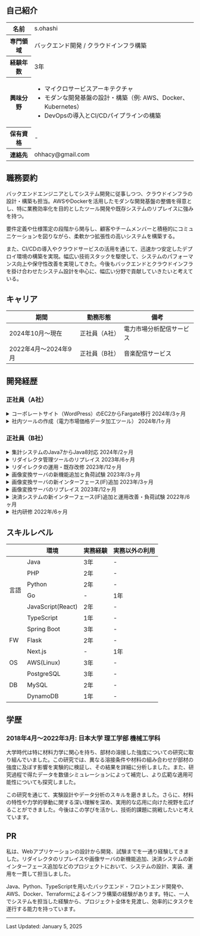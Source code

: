 ## 自己紹介

<table>
  <tr>
    <th>名前</th>
    <td>s.ohashi</td>
  </tr>
  <tr>
    <th>専門領域</th>
    <td>バックエンド開発 / クラウドインフラ構築</td>
  </tr>
  <tr>
    <th>経験年数</th>
    <td>3年</td>
  </tr>
  <tr>
    <th>興味分野</th>
    <td>
      <ul>
        <li>マイクロサービスアーキテクチャ</li>
        <li>モダンな開発基盤の設計・構築（例: AWS、Docker、Kubernetes）</li>
        <li>DevOpsの導入とCI/CDパイプラインの構築</li>
      </ul>
    </td>
  </tr>
  <tr>
    <th>保有資格</th>
    <td>-</td>
  </tr>
  <tr>
    <th>連絡先</th>
    <td>ohhacy@gmail.com</td>
  </tr>
</table>

## 職務要約

バックエンドエンジニアとしてシステム開発に従事しつつ、クラウドインフラの設計・構築も担当。AWSやDockerを活用したモダンな開発基盤の整備を得意とし、特に業務効率化を目的としたツール開発や既存システムのリプレイスに強みを持つ。

要件定義や仕様策定の段階から関与し、顧客やチームメンバーと積極的にコミュニケーションを図りながら、柔軟かつ拡張性の高いシステムを構築する。

また、CI/CDの導入やクラウドサービスの活用を通じて、迅速かつ安定したデプロイ環境の構築を実現。幅広い技術スタックを駆使して、システムのパフォーマンス向上や保守性改善を実現してきた。今後もバックエンドとクラウドインフラを掛け合わせたシステム設計を中心に、幅広い分野で貢献していきたいと考えている。

## キャリア

<table>
  <thead>
    <tr>
      <th>期間</th>
      <th>勤務形態</th>
      <th>備考</th>
    </tr>
  </thead>
  <tbody>
    <tr>
      <td>2024年10月〜現在</td>
      <td>正社員（A社）</td>
      <td>電力市場分析配信サービス</td>
    </tr>
    <tr>
      <td>2022年4月〜2024年9月</td>
      <td>正社員（B社）</td>
      <td>音楽配信サービス</td>
    </tr>
  </tbody>
</table>

## 開発経歴

### 正社員（A社）

<details>
  <summary>
    コーポレートサイト（WordPress）のEC2からFargate移行
    <span>2024年/3ヶ月</span>
  </summary>
  <div>
    <ul>
      <li><strong>カテゴリ:</strong> <span>webサービス</span> <span>自社</span></li>
      <li><strong>担当工程:</strong> <span>要件定義</span> <span>設計</span> <span>コーディング</span> <span>テスト</span> <span>運用/保守</span></li>
      <li><strong>職種・役割:</strong> <span>バックエンド</span> <span>フロントエンド</span> <span>インフラ</span></li>
      <li><strong>使用技術:</strong> <span>AWS</span> <span>CI/CD</span> <span>Docker</span> <span>Git</span> <span>PHP</span> <span>WordPress</span></li>
  </div>
  <div class="markdown-content">
    ## プロジェクト概要

    コーポレートサイト（WordPress）のEC2からFargate移行

    ### チーム情報

    チーム人数：1名

    ## 開発・実装内容

    ### 【概要】

    AWS EC2上で運用されていたWordPressサイトをFargateに移行。<br/>インフラ設計から実装、コンテナ化、CI/CD構築、メディア管理の改善までを一貫して対応。

    ### 【内容】

    - **メディア管理の改善**
      - メディアファイルの差分がGitに多く含まれており、運用負荷が高かったため、S3へ永続化。
      - Amazon CloudFrontを使用してメディア配信を最適化。
    - **CI/CDパイプラインの構築**
      - AWS CodePipelineとCodeBuildを使用して、Fargateへの自動デプロイを実現。
      - 各環境（開発・本番）でのスムーズなデプロイを可能に。
    - **WordPressプラグインとコアの管理の効率化**
      - Composerを導入し、プラグインやWordPressコアのバージョン管理を自動化。
      - 商用プラグインも含めた構成を再設計し、Git管理は必要最小限に削減。
    - **Dockerコンテナ化**
      - WordPressの公式イメージをベースにDockerfileを設計。PHPモジュールの追加やBedrockディレクトリ構成の適用。
      - ローカル環境の再現性を確保しつつ、ECS上でのパフォーマンスを最適化。

    ### 【課題・問題点】

    - **Git運用の課題**
      - Git管理されていたファイルが膨大で、差分の確認や運用が困難な状態に。必要なリソースを最小限に絞り、運用負荷を削減。
    - **メディアファイルの永続化**
      - 既存環境ではインスタンス内に保存されており、デプロイ時にデータが失われるリスクがあった。S3の導入で解決。
    - **プラグインの依存性管理**
      - プラグインのインストールや更新が手動で行われており、管理が煩雑だった。Composerの導入により自動化を実現。

    ### 【工夫・思考プロセス】

    - **運用負荷を最小限に抑える設計**
      - 永続化や管理方法の見直しにより、デプロイのスムーズさと保守性を向上。
    - **環境間の一貫性の確保**
      - DockerとBedrockを活用して、本番環境と開発環境を可能な限り同期。
      - ECSタスク定義の変数で環境設定を統一。
    - **メディア管理の改善とパフォーマンス向上**
      - S3とCloudFrontを組み合わせ、運用コスト削減と配信速度向上を同時に実現。

    ### 【成果】

    - Fargate移行により、インフラ運用の負担が軽減し、スケーラビリティが向上。
    - S3永続化により、メディアファイル管理の効率化を達成。
    - CI/CDパイプラインにより、デプロイ時間を大幅に短縮し、エラーリスクを軽減。
    - Composer導入により、プラグイン管理が効率化され、バージョン管理の正確性を向上。

    ## 使用技術（まとめ）

    - **プログラミング言語**: PHP, ShellScript
    - **フレームワーク**: Bedrock
    - **インフラ**: AWS（Fargate, S3, CloudFront, RDS）
    - **コンテナ**: Docker, Docker Compose
    - **CI/CD**: AWS CodePipeline, CodeBuild
    - **バージョン管理**: Git, CodeCommit
    - **その他ツール**: Composer
  </div>
</details>

<details>
  <summary>
    社内ツールの作成（電力市場価格データ加工ツール）
    <span>2024年/1ヶ月</span>
  </summary>
  <div>
    <ul>
      <li><strong>カテゴリ:</strong> <span>自社</span></li>
      <li><strong>担当工程:</strong> <span>設計</span> <span>コーディング</span> <span>テスト</span></li>
      <li><strong>職種・役割:</strong> <span>バックエンド</span></li>
      <li><strong>使用技術:</strong> <span>AWS</span> <span>Docker</span> <span>Git</span> <span>Python</span></li>
  </div>
  <div class="markdown-content">
    ## プロジェクト概要

    社内ツールの作成（電力市場価格データ加工ツール）

    ## チーム情報

    チーム人数：1名

    ## 開発・実装内容

    ### 【概要】

    電力市場価格に関するデータを加工・集計し、グラフ作成に適したデータ形式に変換するツールを試験的に作成。<br/>オペレーション部門がこれまで手動で対応していた複雑な作業を効率化し、将来的な顧客提供を視野に入れたプロトタイプとして開発。

    ### 【内容】

    - **データ加工・集計処理の実装**
      - 複数のCSVやExcelファイルを入力として受け取り、統合・加工し、電力市場価格やフォワードカーブの分析用データを生成。
      - 出力データはそのままグラフ化やレポート作成に使用可能な形式で設計。
    - **Pythonを使用したツール開発**
      - 処理の再現性と環境依存性を排除するため、PythonとDockerを活用して設計。
      - 社内利用ではDockerイメージを提供し、業務効率を向上。将来的にはexe化やAWS配信などの選択肢を検討。
    - **業務効率向上を重視した設計**
      - 手動で行われていた複雑なデータ処理を自動化し、人的ミスを排除。
      - 操作フローやエラー表示を工夫し、ユーザーが直感的に操作可能な仕様を実現。
    - **ヒアリングを重視した仕様策定**
      - オペレーション部門との詳細なヒアリングを繰り返し、実際の業務フローに即した仕様を策定。
      - 利用者視点での課題を共有し、使いやすさと効率性を両立させる機能を実装。

    ### 【課題・問題点】

    - **仕様の不確定性**
      - 初期段階では要件が曖昧で、利用者の業務フローやニーズを正確に把握するためのヒアリングが必要だった。
    - **既存業務の非効率性**
      - データ処理が完全に手動で行われており、ミスや作業時間の増大が常態化していた。これをツールで置き換える必要があった。
    - **データフォーマットの多様性**
      - 入力データの形式が多岐にわたり、ツールの柔軟性を確保する必要があった。

    ### 【工夫・思考プロセス】

    - **将来の拡張性を意識した設計**
      - 社内ツールとしての利用を前提にしながら、顧客提供を視野に入れた柔軟な設計を採用。
      - 実装の段階で、追加機能や異なる運用フローへの適応を想定。
    - **ヒアリングと改善のサイクル**
      - 定期的にオペレーション担当者からフィードバックを得て、仕様やUIをブラッシュアップ。
      - ユーザー視点を取り入れることで、業務効率向上に直結する機能を優先的に開発。
    - **作業効率を最大化する機能提案**
      - データ処理の自動化だけでなく、エラーメッセージの明確化や操作性向上の提案を実施。

    ### 【成果】

    - 業務の大幅な効率化を実現し、これまで手動で処理していた作業を自動化。ミスの削減と作業時間の短縮を達成。
    - 試験導入ながら、オペレーション部門から高い評価を得て、今後の本格的な導入・展開の基盤を構築。
    - 顧客提供を視野に入れた設計により、さらなる改良や追加機能の実装が容易な状態を確保。
    - ツールの改善により、業務フローそのものの見直しが促進され、運用の質が向上。

    ## 【今後の展開】

    - 顧客向け提供に向けたツールの改善（UI強化、運用環境の選択肢拡大）。
    - AWSを活用したクラウド型ツールとしての配信や、スタンドアロン実行可能なexe化の検討。
    - データ可視化やグラフ生成機能の統合によるさらなる付加価値の提供。

    ## 使用技術（まとめ）

    - **プログラミング言語**: Python
    - **データ処理**: pandas, openpyxl
    - **コンテナ**: Docker
    - **バージョン管理**: Git
    - **その他ツール**: AWS CLI（検討段階で活用）
  </div>
</details>

### 正社員（B社）

<details>
  <summary>
    集計システムのJava7からJava8対応
    <span>2024年/2ヶ月</span>
  </summary>
  <div>
    <ul>
      <li><strong>カテゴリ:</strong> <span>webサービス</span> <span>自社</span></li>
      <li><strong>担当工程:</strong> <span>設計</span> <span>コーディング</span> <span>テスト</span></li>
      <li><strong>職種・役割:</strong> <span>バックエンド</span> <span>インフラ</span></li>
      <li><strong>使用技術:</strong> <span>AWS</span> <span>API</span> <span>SQL</span> <span>Git</span> <span>Java</span> <span>Spring Boot</span> <span>JUnit</span></li>
  </div>
  <div class="markdown-content">
    ## プロジェクト概要

    集計システムのJava7からJava8対応

    ## チーム情報

    チーム人数：1名

    ## 開発・実装内容

    ### 【概要】

    Java7で動作していた既存の集計システムをJava8に移行。<br/>Spring BootやAuroraのバージョンアップも併せて対応し、システム全体のモダナイズを図った。

    ### 【内容】

    - **Javaのバージョンアップ**
      - Java7からJava8への移行に対応。
      - Java8以降のモダンな記述方法（ラムダ式やStream APIなど）を導入。
      - 将来的にJava17へ移行するための準備として、ドキュメントを充実化。
    - **テスト基盤のアップデート**
      - JUnit4からJUnit5への移行を実施し、モダンなテストフレームワークに対応。
      - テストコードをリファクタリングし、可読性と保守性を向上。
    - **ローカル開発環境の改善**
      - 既存のWindows向け構築手順をMac環境に対応させるようにドキュメントを更新。
      - 古いJava7環境のサポートが切れているため、業務委託者の作業効率を改善。
    - **関連システムのバージョンアップ**
      - Spring BootやAuroraのバージョンを最新安定版にアップデート。
      - Redshiftのクエリ最適化や互換性テストを実施し、集計処理のパフォーマンスを維持。

    ### 【課題・問題点】

    - **バージョン互換性の課題**
      - Java8移行時に発生したライブラリの非互換問題を解消。<br/>特にSpringBootやAuroraとの互換性調整が大きな課題だった。
    - **古い環境の運用負荷**
      - 業務委託者が使用していたWindows環境と、開発チームで使用するMac環境での設定が異なり、ドキュメントの再整備が必要だった。
    - **テスト基盤の移行**
      - JUnit4からJUnit5への移行に伴い、アノテーションやテスト設定の大幅な変更が必要だった。

    ### 【工夫・思考プロセス】

    - **継続性を重視したドキュメント整備**
      - 将来的なJava17移行を見据え、詳細な手順書や考慮点を記載。
      - 作業の引き継ぎをスムーズにするため、ドキュメントを可能な限り具体化。
    - **ローカル環境の多様性を考慮**
      - Windows/Mac両環境での再現性を確保し、チーム全体での作業効率を向上。
    - **パフォーマンスと安定性の両立**
      - RedshiftやAuroraのバージョンアップに際して、既存クエリや設定が最適に動作するように細心の注意を払って対応。

    ### 【成果】

    - Java8移行により、開発効率とシステム保守性が向上。
    - ドキュメントの整備により、後続作業（Java17移行）がスムーズに行える基盤を構築。
    - JUnit5への移行により、テストの拡張性と記述の簡潔化を実現。
    - ローカル環境の多様性に対応することで、チームメンバー間の環境差を解消。

    ## 使用技術（まとめ）

    - **プログラミング言語**: Java, SQL
    - **フレームワーク**: Spring Boot
    - **データベース**: Aurora, Redshift
    - **テストフレームワーク**: JUnit 4 → JUnit 5
    - **バージョン管理**: Git
    - **その他ツール**: IntelliJ IDEA, AWS CLI
  </div>
</details>

<details>
  <summary>
    リダイレクタ管理ツールのリプレイス
    <span>2023年/6ヶ月</span>
  </summary>
  <div>
    <ul>
      <li><strong>カテゴリ:</strong> <span>webサービス</span> <span>自社</span></li>
      <li><strong>担当工程:</strong> <span>設計</span> <span>コーディング</span> <span>テスト</span> <span>運用/保守</span></li>
      <li><strong>職種・役割:</strong> <span>バックエンド</span> <span>フロントエンド</span> <span>インフラ</span></li>
      <li><strong>使用技術:</strong> <span>Python</span> <span>Flask</span> <span>TypeScript</span> <span>React</span> <span>AWS</span> <span>Docker</span> <span>GitHub</span> <span>GitHub Actions</span> <span>Datadog</span> <span>CI/CD</span> <span>API</span> <span>PostgreSQL</span></li>
  </div>
  <div class="markdown-content">
    ## プロジェクト概要

    リダイレクタ管理ツールのリプレイス

    ## チーム情報

    チーム人数：2名<br/>※ 上長がコードレビューを担当

    ## 開発・実装内容

    ### 【概要】

    PerlとPHPでフルスクラッチ実装された既存システムをPython（Flask）とReact（TypeScript）にリプレイス。<br/>システムの設計から実装、インフラ構築、CI/CDパイプラインの構築、アプリケーションの監視までを一貫して行った。

    ### 【内容】

    サービス品質向上のため、バックエンドとフロントエンドの全面的なリプレイスを行い、インフラも刷新。<br/>API仕様書の作成、クラス設計、ログ設計、例外設計、AWS構成の設計を実施し、CI/CDパイプラインと監視システムを構築。

    ### 【課題・問題点】

    既存システムは保守性が低く、新機能追加やバグ修正が困難だった。<br/>また、監視機能が不十分で、サービス障害発生時の対応が遅れる可能性があった。不要な機能も多く含まれていた。

    ### 【使用した技術】

    - **設計**
      - **API仕様書**: OpenAPIを使用して詳細なAPI仕様書を作成。
      - **クラス設計**: 再利用性と保守性を高めるためのクラス設計を実施。
      - **ログ設計**: 問題発生時の迅速な対応を可能にするための詳細なログ設計を行う。
      - **例外設計**: 予期しないエラー発生時の安定性を確保するための例外処理設計を実施。
      - **AWS構成の設計**: 可用性とスケーラビリティを考慮したAWSインフラの設計を行う。
    - **開発**
      - **バックエンド**: Python（Flask）を用いて構築。
      - **フロントエンド**: React（TypeScript）を用いて実装。
    - **インフラ**: Dockerを用いて環境構築を行い、AWSでインフラを構築。
    - **CI/CD**: GitHub Actionsを使用してCI/CDパイプラインを構築。
    - **監視**: MackerelとDatadogを利用して、アプリケーションとインフラの監視を実装。

    ### 【成果】

    - システム保守の効率化と品質向上を達成。
    - 自動化されたデプロイによりリリースサイクルを短縮。
    - 不要な機能を削減し、システムのシンプル化と効率化を実現。
    - リアルタイムの監視体制により、将来の障害発生時の対応時間を大幅に短縮できる見込み。

    ## 使用技術（まとめ）

    - **プログラミング言語**: Python, TypeScript
    - **フレームワーク**: Flask, React
    - **データベース**: PostgreSQL
    - **インフラ**: AWS
    - **コンテナ**: Docker
    - **CI/CD**: GitHub Actions
    - **バージョン管理**: Git, GitHub
    - **監視ツール**: Mackerel, Datadog
    - **その他ツール**: Twilio
  </div>
</details>

<details>
  <summary>
    リダイレクタの運用・既存改修
    <span>2023年/12ヶ月</span>
  </summary>
  <div>
    <ul>
      <li><strong>カテゴリ:</strong> <span>webサービス</span> <span>自社</span></li>
      <li><strong>担当工程:</strong> <span>設計</span> <span>コーディング</span> <span>テスト</span> <span>運用/保守</span></li>
      <li><strong>職種・役割:</strong> <span>バックエンド</span> <span>フロントエンド</span> <span>インフラ</span></li>
      <li><strong>使用技術:</strong> <span>PHP</span> <span>Perl</span> <span>AWS</span> <span>Apache</span> <span>GitHub</span> <span>PostgreSQL</span></li>
  </div>
  <div class="markdown-content">
    ## プロジェクト概要

    リダイレクタの運用・既存改修

    ## チーム情報

    チーム人数：1名

    ## 開発・実装内容A

    ### 【概要】

    廃止予定だったレガシーシステムの継続運用と既存改修を担当。<br/>管理画面の不具合改修、システム設計図の記述、インフラやミドルウェアの改修を行った。

    ### 【内容】

    システムの安定運用と機能改善を目的とし、管理画面の不具合修正とAWSの不要リソース削除を行った。<br/>また、draw.ioの導入によりドキュメント管理を効率化。

    ### 【課題・問題点】

    - 既存の引き継ぎ資料がなく、システムの全貌が把握できなかった。
    - 廃止予定だったため、保守性が低い状態で運用されていた。
    - 検証環境が動作していない問題があった。

    ### 【使用した技術】

    - **システム設計図の記述**: ER図、シーケンス図、画面遷移図、インフラ構成図を作成し、システム全体の把握を実施。
    - **管理画面の不具合改修**: PerlとPHPを使用してバグを修正。
    - **インフラの改修**: 不要なリソースの削除とApacheの設定変更を行い、検証環境を復旧。
    - **ドキュメント管理**: draw.ioを導入し、ドキュメント管理の効率化を実現。

    ### 【成果】

    - システムの全体像を把握し、安定運用が可能となった。
    - 管理画面の不具合を修正し、ユーザー体験を向上。
    - 不要リソースの削減により、運用コストを削減。
    - draw.ioの導入により、ドキュメント管理のコストを低減。

    ## 開発・実装内容B

    ### 【概要】

    DBのアップグレード対応やミドルウェア（Apache）の設定変更などの運用業務を実施。

    ### 【内容】

    サービスの継続運用のため、PostgreSQLのアップグレードやApacheの設定変更を行い、システムの安定性とパフォーマンスを向上させた。

    ### 【課題・問題点】

    - システムの継続運用に伴い、DBのバージョンアップが必要だった。
    - Apacheの設定が適切でなく、検証環境が動作していなかった。

    ### 【使用した技術】

    - **DBのアップグレード**: PostgreSQLのバージョンアップを実施し、その手順書を作成。
    - **Apacheの設定変更**: 検証環境が正しく動作するよう、Apacheの設定を見直し、最適化。
    - **インフラ改修**: AWS上でインフラ構成の見直しと改修を実施。

    ### 【成果】

    - PostgreSQLのバージョンアップにより、データベースのパフォーマンスとセキュリティを向上。
    - 検証環境を復旧し、開発およびテストの効率を改善。
    - AWS上のインフラ改修により、システムの安定性を向上。

    ## 使用技術（まとめ）

    - **プログラミング言語**: Perl, PHP
    - **データベース**: PostgreSQL
    - **インフラ**: AWS
    - **ウェブサーバー**: Apache
    - **バージョン管理**: Git, GitHub
    - **監視ツール**: Mackerel, Twilio
    - **ドキュメント管理ツール**: draw.io
  </div>
</details>

<details>
  <summary>
    画像変換サーバの新機能追加と負荷試験
    <span>2023年/3ヶ月</span>
  </summary>
  <div>
    <ul>
      <li><strong>カテゴリ:</strong> <span>webサービス</span> <span>自社</span></li>
      <li><strong>担当工程:</strong> <span>設計</span> <span>コーディング</span> <span>テスト</span> <span>運用/保守</span></li>
      <li><strong>職種・役割:</strong> <span>バックエンド</span> <span>インフラ</span></li>
      <li><strong>使用技術:</strong> <span>Java</span> <span>Spring Boot</span> <span>shell script</span> <span>AWS</span> <span>PostgreSQL</span> <span>Datadog</span> <span>Docker</span> <span>CI/CD</span> <span>E2E</span> <span>GitHub</span> <span>GitHub Actions</span> <span>API</span></li>
  </div>
  <div class="markdown-content">
    ## プロジェクト概要

    画像変換サーバの新機能追加と負荷試験

    ## チーム情報

    チーム人数：3名

    ## 開発・実装内容A

    ### 【概要】

    画像変換サーバに新機能を追加し、WEBP拡張子への対応を行った。詳細設計から実装、テストまでを担当し、システムのパフォーマンス向上を実現。

    ### 【内容】

    画像変換サーバにWEBP形式への変換機能を追加し、SEO対策および画像容量の削減を実現。<br/>API仕様書の修正、クラス図の修正、バックエンドの実装、E2Eテストを実施。

    ### 【課題・問題点】

    - 新しい拡張子（WEBP）に対応する必要があり、既存システムに影響を与えずに機能追加を行う必要があった。
    - 追加する機能がシステム全体のパフォーマンスにどのような影響を与えるかを評価する必要があった。

    ### 【使用した技術】

    - **詳細設計**: 新機能の設計を行い、API仕様書（OpenAPIで記述）とクラス図を修正。
    - **バックエンドの実装**: Spring Bootを用いてWEBP変換機能を実装し、テストコードも作成。
    - **E2Eテスト**: システム全体の動作確認を行い、品質を確保。

    ### 【成果】

    - WEBP変換機能の追加により、システムのパフォーマンスとSEO効果が向上。
    - 画像の容量削減とレスポンス速度向上により、ユーザー体験が改善。

    ## 開発・実装内容B

    ### 【概要】

    Taurusを用いて画像変換サーバの負荷試験を実施し、システムのパフォーマンスと安定性を評価した。

    ### 【内容】

    新機能追加後のシステム全体のパフォーマンスを検証するため、負荷試験を行い、環境変数やインフラ設定の最適化を図った。

    ### 【課題・問題点】

    - 新機能追加後のシステムが高負荷時にどのように動作するかを確認する必要があった。
    - システムのボトルネックを特定し、パフォーマンスを最適化する必要があった。

    ### 【使用した技術】

    - **シナリオ設計**: 負荷試験のシナリオを設計し、実際の利用状況を再現する。
    - **シナリオファイル作成**: YAML形式で負荷試験のシナリオファイルを作成。
    - **負荷試験の実施**: Taurusを用いて負荷試験を実施し、システムのパフォーマンスデータを収集。
    - **環境変数とインフラ設定の調整**: 負荷試験結果を基に、環境変数やインフラ設定を最適化。

    ### 【成果】

    - 負荷試験により、システムのボトルネックを特定し、性能改善を実現。
    - インフラ設定の最適化により、システムの安定性が向上。
    - 高負荷時の動作を確認し、運用時のリスクを低減。

    ## 使用技術（まとめ）

    - **プログラミング言語**: Java, shell script
    - **データベース**: PostgreSQL
    - **インフラ**: AWS
    - **フレームワーク**: Spring Boot
    - **コンテナ**: Docker
    - **CI/CD**: GitHub Actions
    - **バージョン管理**: Git, GitHub
    - **監視ツール**: Mackerel, Datadog, Twilio
    - **負荷試験ツール**: Taurus
    - **IDE**: IntelliJ
    - **ドキュメント管理ツール**: Stoplight Studio
  </div>
</details>

<details>
  <summary>
    画像変換サーバの新インターフェース(IF)追加
    <span>2023年/3ヶ月</span>
  </summary>
  <div>
    <ul>
      <li><strong>カテゴリ:</strong> <span>webサービス</span> <span>自社</span></li>
      <li><strong>担当工程:</strong> <span>コーディング</span> <span>テスト</span> <span>運用/保守</span></li>
      <li><strong>職種・役割:</strong> <span>バックエンド</span> <span>インフラ</span></li>
      <li><strong>使用技術:</strong> <span>Java</span> <span>Spring Boot</span> <span>PostgreSQL</span> <span>Docker</span> <span>Datadog</span> <span>GitHub</span> <span>GitHub Actions</span> <span>Terraform</span> <span>CI/CD</span> <span>AWS</span> <span>E2E</span></li>
  </div>
  <div class="markdown-content">
    ## プロジェクト概要

    画像変換サーバの新インターフェース(IF)追加

    ## チーム情報

    チーム人数：3名

    ## 開発・実装内容

    ### 【概要】

    画像変換サーバに他社向けの新インターフェース(IF)を追加し、システム利用者の増加に対応するためのインフラ構築と修正を行った。

    ### 【内容】

    他社向けの新IFを追加することで、システムの利用者を増加させ、負荷に耐えられるインフラを構築。<br/>Terraformを用いてAWS環境を修正し、詳細設計に基づき実装およびE2Eテストを行った。

    ### 【課題・問題点】

    - 新IFの追加によるシステム利用者増加に対応するため、インフラの拡張と負荷対応が必要。
    - 厳しい納期の中で高品質なコードを提供し、レビュー効率を高める必要があった。

    ### 【使用した技術】

    - **Terraform**: AWS環境を構築・修正し、スケーラブルなインフラを整備。
    - **詳細設計**: 先輩エンジニアの設計をもとに、具体的な実装計画を立案。
    - **実装**: Spring Bootを用いて新IFを実装し、必要なテストコードを作成。
    - **E2Eテスト**: システム全体の動作確認を行い、品質を確保。
    - **プルリクエスト管理**: 納期が厳しい中、プルリクエストを細かく分けることでレビューの負担を軽減し、開発効率を向上。

    ### 【成果】

    - 他社向けの新IF追加により、システムの利用者が増加し、収益の向上に貢献。
    - スケーラブルなインフラを構築することで、利用者増加に伴う負荷に対応。
    - 厳しい納期内に高品質な機能をリリースし、開発効率の向上を実現。

    ## 使用技術（まとめ）

    - **プログラミング言語**: Java
    - **データベース**: PostgreSQL
    - **インフラ**: AWS
    - **フレームワーク**: Spring Boot
    - **コンテナ**: Docker
    - **インフラ構築ツール**: Terraform
    - **CI/CD**: GitHub Actions
    - **バージョン管理**: Git, GitHub
    - **監視ツール**: Mackerel, Datadog, Twilio
    - **IDE**: IntelliJ
  </div>
</details>

<details>
  <summary>
    画像変換サーバのリプレイス
    <span>2023年/12ヶ月</span>
  </summary>
  <div>
    <ul>
      <li><strong>カテゴリ:</strong> <span>webサービス</span> <span>自社</span></li>
      <li><strong>担当工程:</strong> <span>コーディング</span> <span>テスト</span> <span>運用/保守</span></li>
      <li><strong>職種・役割:</strong> <span>バックエンド</span> <span>インフラ</span></li>
      <li><strong>使用技術:</strong> <span>Java</span> <span>Spring Boot</span> <span>PostgreSQL</span> <span>Docker</span> <span>Datadog</span> <span>GitHub</span> <span>GitHub Actions</span> <span>Terraform</span> <span>CI/CD</span> <span>AWS</span> <span>E2E</span></li>
  </div>
  <div class="markdown-content">
    ## プロジェクト概要

    画像変換サーバのリプレイス

    ## チーム情報

    チーム人数：3名

    ## 開発・実装内容A

    ### 【概要】

    サービス品質向上を目的として、既存のJavaフルスクラッチシステムをSpring Bootを使用したシステムにリプレイス。<br/>詳細設計を基に実装を担当し、CI/CDパイプラインの構築とE2Eテストを実施。

    ### 【内容】

    ローカル開発環境の改善、インフラ構築、テストコードの実装を行い、画像変換機能の安定性とパフォーマンスを向上させた。

    ### 【課題・問題点】

    - 既存システムはデプロイ方法が不明瞭で、バグが発生すると対応が困難だった。
    - ローカル開発環境が貧弱で、開発効率が低かった。
    - インフラの構築や修正が手間であった。

    ### 【使用した技術】

    - **ローカル開発環境の改善**: DockerとMinIOを導入し、ローカル開発環境を充実させ、開発効率を向上。
    - **インフラ構築**: Terraformを用いてAWS環境を構築し、簡単にインフラの構築や修正が可能な環境を実現。
    - **実装**: Spring Bootを使用して詳細設計に基づく実装とJUnit5を用いたテストコードを作成。
    - **CI/CD構築**: GitHub Actionsを使用してCI/CDパイプラインを構築。
    - **E2Eテスト**: エンドツーエンドのテストを実施し、システム全体の動作確認を行った。

    ### 【成果】

    - 開発効率が向上し、余裕を持った開発が可能となった。
    - インフラの構築と修正が容易になり、システムの運用性が向上。
    - 画像の容量が小さくなり、レスポンス速度が向上。
    - システムが他社でも使用されるようになり、利用者が増加。

    ## 開発・実装内容B

    ### 【概要】

    サービスの継続運用と品質向上を目的として、DBのアップグレード対応やCDNの導入などを行った。

    ### 【内容】

    PostgreSQLのアップグレードやAWS構成の改修、CDNの導入などを行い、システムの安定性とパフォーマンスを向上させた。

    ### 【課題・問題点】

    - データベースのバージョンアップが必要で、手順の確立が求められた。
    - CDNを導入してキャッシュを効率的に行う必要があった。

    ### 【使用した技術】

    - **DBのアップグレード**: PostgreSQLのバージョンアップ対応を行い、手順書を作成。
    - **AWS構成の改修**: Terraformを用いてAWS環境を再構築し、最適化。
    - **CDNの導入**: Edgioを使用して画像のキャッシュを効率化し、レスポンス速度を向上。

    ### 【成果】

    - PostgreSQLのバージョンアップにより、データベースのパフォーマンスとセキュリティが向上。
    - AWS環境の再構築と最適化により、システムの安定性が向上。
    - CDNの導入により、画像の配信速度が向上し、ユーザー体験が向上。

    ## 使用技術（まとめ）

    - **プログラミング言語**: Java
    - **データベース**: PostgreSQL
    - **インフラ**: AWS
    - **フレームワーク**: Spring Boot
    - **コンテナ**: Docker
    - **CI/CD**: GitHub Actions
    - **バージョン管理**: Git, GitHub
    - **監視ツール**: Mackerel, Datadog
    - **その他ツール**: Twilio, draw.io
    - **IDE**: IntelliJ
  </div>
</details>

<details>
  <summary>
    決済システムの新インターフェース(IF)追加と運用改善・負荷試験
    <span>2022年/6ヶ月</span>
  </summary>
  <div>
    <ul>
      <li><strong>カテゴリ:</strong> <span>webサービス</span> <span>自社</span></li>
      <li><strong>担当工程:</strong> <span>設計</span> <span>コーディング</span> <span>テスト</span> <span>運用/保守</span></li>
      <li><strong>職種・役割:</strong> <span>バックエンド</span> <span>インフラ</span></li>
      <li><strong>使用技術:</strong> <span>Java</span> <span>Spring Boot</span> <span>PostgreSQL</span> <span>Docker</span> <span>Datadog</span> <span>GitHub</span> <span>AWS</span> <span>SQL</span></li>
  </div>
  <div class="markdown-content">
    ## プロジェクト概要

    決済システムの新インターフェース(IF)追加と運用改善・負荷試験

    ## チーム情報

    チーム人数：4名

    ## 開発・実装内容A

    ### 【概要】

    決済システムにクレジットカードの再与信インターフェース(IF)を追加し、システムの幅を広げるとともに、既存機能の運用改善と不具合修正を行った。

    ### 【内容】

    クレジットカードの再与信に対応する新しいIFを追加することで、サービスの拡張を実現。<br/>追加するクラスの設計、詳細設計、実装、テストを担当し、運用改善や軽微な不具合修正も行った。

    ### 【課題・問題点】

    - 新IFの追加により、システムのセキュリティを確保しながら高負荷に耐えられる設計が求められた。
    - 既存システムの運用改善と不具合修正も必要で、全体の品質とパフォーマンスを維持する必要があった。

    ### 【使用した技術】

    - **設計**: 再与信インターフェースの追加に伴うクラス設計と詳細設計を実施。
    - **実装**: Spring Bootを使用して新IFを実装し、必要なテストコードも作成。
    - **テスト**: 詳細なテスト設計と実施を行い、機能の正確性とパフォーマンスを検証。
    - **運用改善**: 軽微な不具合を修正し、運用中のシステムの安定性と効率を向上。

    ### 【成果】

    - 新IFの追加により、決済システムのサービス範囲が拡大。
    - セキュリティとパフォーマンスを両立し、高品質なシステムを提供。
    - 既存機能の運用改善により、全体の安定性と効率が向上。

    ## 開発・実装内容B

    ### 【概要】

    Taurusを用いて新IFの負荷試験を実施し、システムのパフォーマンスを評価・改善。

    ### 【内容】

    負荷試験ツールを用いて新IFの負荷試験を実施し、システムの性能を評価。<br/>シナリオファイルの作成、負荷試験の実施、結果に基づく環境変数の調整とインフラの設定値変更を行った。

    ### 【課題・問題点】

    - 新IFが高負荷に耐えられるかどうかを検証する必要があった。
    - 負荷試験の結果を基に、システム全体のパフォーマンスを最適化する必要があった。

    ### 【使用した技術】

    - **シナリオ設計**: 負荷試験のシナリオを設計し、yamlファイルで詳細を記述。
    - **負荷試験**: Taurusを用いて負荷試験を実施し、システムの挙動を評価。
    - **パフォーマンス最適化**: 負荷試験結果に基づき、環境変数の調整やインフラ設定値の変更を行い、システム効率を向上。

    ### 【成果】
    - 新IFの高負荷対応を確認し、システムの信頼性を確保。
    - パフォーマンス最適化により、システム全体の効率と安定性が向上。

    ## 使用技術（まとめ）
    - **プログラミング言語**: Java, Shell Script
    - **データベース**: PostgreSQL
    - **インフラ**: AWS
    - **フレームワーク**: Spring Boot
    - **コンテナ**: Docker
    - **インフラ構築ツール**: Terraform
    - **負荷試験ツール**: Taurus
    - **CI/CD**: GitHub Actions
    - **バージョン管理**: Git, GitHub
    - **監視ツール**: Mackerel, Datadog, Twilio
    - **IDE**: IntelliJ
  </div>
</details>

<details>
  <summary>
    社内研修
    <span>2022年/6ヶ月</span>
  </summary>
  <div>
    <ul>
      <li><strong>カテゴリ:</strong> <span>その他</span></li>
      <li><strong>担当工程:</strong> <span>その他</span></li>
      <li><strong>職種・役割:</strong> <span>その他</span></li>
      <li><strong>使用技術:</strong> <span>PHP</span></li>
  </div>
  <div class="markdown-content">
    ## プロジェクト概要

    社内研修

    ## 内容

    - 研修
    - 個人開発演習
    - チーム開発演習

    ## 習得スキル

    - Webアプリケーション開発における技術
    - セキュリティの知識
    - ネットワークに関する知識
    - サーバに関する知識

    ## コメント

    社内研修を通じて、Webアプリケーション開発に必要な技術を一通り学習しました。これにより、実務にスムーズに移行するための基礎を確立することができました。研修では個人開発とチーム開発の両方を経験し、実際のプロジェクトでの作業フローや協力の重要性を理解しました。

    ## 学習した技術

    - **Web開発フロントエンド**: HTML, CSS, JavaScript
    - **Web開発バックエンド**: PHP, Java, Kotlin, Swift
    - **データベース**: MySQL
    - **クラウドプラットフォーム**: AWS
    - **フレームワーク**: Laravel, SwiftUI
    - **Webサーバ**: Apache, Nginx
    - **バージョン管理**: Git, GitHub

    これらのスキルセットにより、開発の各フェーズで必要な知識と技術を習得し、セキュリティやネットワーク、サーバ管理に関する理解を深めました。
  </div>
</details>

## スキルレベル

<table>
  <thead>
    <tr>
      <th></th>
      <th>環境</th>
      <th>実務経験</th>
      <th>実務以外の利用</th>
    </tr>
  </thead>
  <tbody>
    <tr>
      <td rowspan="6">言語</td>
      <td>Java</td>
      <td>3年</td>
      <td>-</td>
    </tr>
    <tr>
      <td>PHP</td>
      <td>2年</td>
      <td>-</td>
    </tr>
    <tr>
      <td>Python</td>
      <td>2年</td>
      <td>-</td>
    </tr>
    <tr>
      <td>Go</td>
      <td>-</td>
      <td>1年</td>
    </tr>
    <tr>
      <td>JavaScript(React)</td>
      <td>2年</td>
      <td>-</td>
    </tr>
    <tr>
      <td>TypeScript</td>
      <td>1年</td>
      <td>-</td>
    </tr>
    <tr>
      <td rowspan="3">FW</td>
      <td>Spring Boot</td>
      <td>3年</td>
      <td>-</td>
    </tr>
    <tr>
      <td>Flask</td>
      <td>2年</td>
      <td>-</td>
    </tr>
    <tr>
      <td>Next.js</td>
      <td>-</td>
      <td>1年</td>
    </tr>
    <tr>
      <td rowspan="1">OS</td>
      <td>AWS(Linux)</td>
      <td>3年</td>
      <td>-</td>
    </tr>
    <tr>
      <td rowspan="3">DB</td>
      <td>PostgreSQL</td>
      <td>3年</td>
      <td>-</td>
    </tr>
    <tr>
      <td>MySQL</td>
      <td>2年</td>
      <td>-</td>
    </tr>
    <tr>
      <td>DynamoDB</td>
      <td>1年</td>
      <td>-</td>
    </tr>
  </tbody>
</table>

## 学歴

### 2018年4月〜2022年3月: 日本大学 理工学部 機械工学科

大学時代は特に材料力学に関心を持ち、部材の溶接した強度についての研究に取り組んでいました。この研究では、異なる溶接条件や材料の組み合わせが部材の強度に及ぼす影響を実験的に検証し、その結果を詳細に分析しました。また、研究過程で得たデータを数値シミュレーションによって補完し、より広範な適用可能性についても探究しました。

この研究を通じて、実験設計やデータ分析のスキルを磨きました。さらに、材料の特性や力学的挙動に関する深い理解を深め、実用的な応用に向けた視野を広げることができました。今後はこの学びを活かし、技術的課題に挑戦したいと考えています。

## PR

私は、Webアプリケーションの設計から開発、試験までを一通り経験してきました。リダイレクタのリプレイスや画像サーバの新機能追加、決済システムの新インターフェース追加などのプロジェクトにおいて、システムの設計、実装、運用を一貫して担当しました。

Java、Python、TypeScriptを用いたバックエンド・フロントエンド開発や、AWS、Docker、Terraformによるインフラ構築の経験があります。特に、一人でシステムを担当した経験から、プロジェクト全体を見渡し、効率的にタスクを遂行する能力を持っています。

---

Last Updated: January 5, 2025
